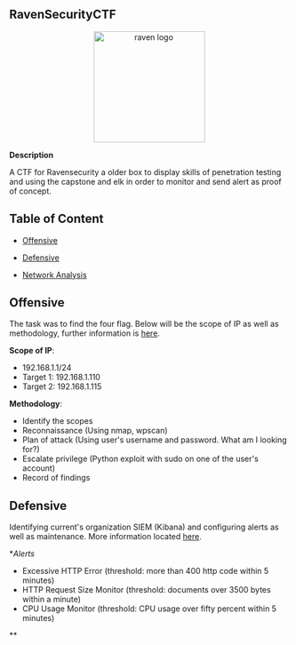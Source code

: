 ## RavenSecurityCTF
<p align="center">
  <img width="200" src="https://cdn.discordapp.com/attachments/1002356492344770703/1002956300226924604/unknown.png" alt="raven logo">
</p>

**Description**

A CTF for Ravensecurity a older box to display skills of penetration testing and using the capstone and elk in order to monitor and send alert as proof of concept. 

## Table of Content

  - [Offensive](https://github.com/Ruykii/RavenSecurityCTF/blob/main/Offensive.md)
  
  - [Defensive](https://github.com/Ruykii/RavenSecurityCTF/blob/main/Defensive.md)
  
  - [Network Analysis]( )
 
## Offensive

The task was to find the four flag. Below will be the scope of IP as well as methodology, further information is [here](https://github.com/Ruykii/RavenSecurityCTF/blob/main/Offensive.md).

  **Scope of IP**:
  
  - 192.168.1.1/24
  - Target 1: 192.168.1.110
  - Target 2: 192.168.1.115
  
  **Methodology**:
  
  - Identify the scopes
  - Reconnaissance (Using nmap, wpscan)
  - Plan of attack (Using user's username and password. What am I looking for?)
  - Escalate privilege (Python exploit with sudo on one of the user's account)
  - Record of findings

## Defensive

Identifying current's organization SIEM (Kibana) and configuring alerts as well as maintenance. More information located [here](https://github.com/Ruykii/RavenSecurityCTF/blob/main/Defensive.md).

  **Alerts*
  
  - Excessive HTTP Error (threshold: more than 400 http code within 5 minutes)
  - HTTP Request Size Monitor (threshold: documents over 3500 bytes within a minute)
  - CPU Usage Monitor (threshold: CPU usage over fifty percent within 5 minutes)
  
  **
